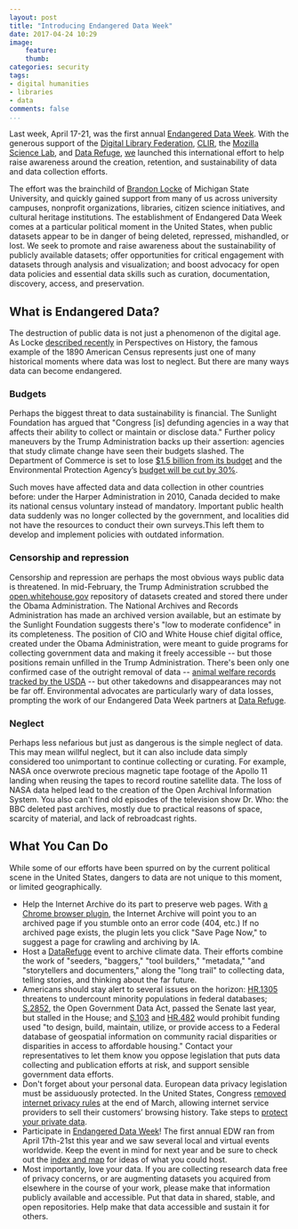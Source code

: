 ```yaml
---
layout: post
title: "Introducing Endangered Data Week"
date: 2017-04-24 10:29
image: 
    feature: 
    thumb: 
categories: security
tags:
- digital humanities
- libraries
- data
comments: false
...
```


Last week, April 17-21, was the first annual [Endangered Data Week](http://endangereddataweek.org). With the generous support of the [Digital Library Federation](https://diglib.org/), [CLIR](https://www.clir.org/), the [Mozilla Science Lab](https://science.mozilla.org/), and [Data Refuge](https://www.datarefuge.org/), [we](http://endangereddataweek.org/about/) launched this international effort to help raise awareness around the creation, retention, and sustainability of data and data collection efforts.

The effort was the brainchild of [Brandon Locke](https://twitter.com/brandontlocke/status/826939862368518144) of Michigan State University, and quickly gained support from many of us across university campuses, nonprofit organizations, libraries, citizen science initiatives, and cultural heritage institutions. The establishment of Endangered Data Week comes at a particular political moment in the United States, when public datasets appear to be in danger of being deleted, repressed, mishandled, or lost. We seek to promote and raise awareness about the sustainability of publicly available datasets; offer opportunities for critical engagement with datasets through analysis and visualization; and boost advocacy for open data policies and essential data skills such as curation, documentation, discovery, access, and preservation.

## What is Endangered Data?

The destruction of public data is not just a phenomenon of the digital age. As Locke [described recently](https://www.historians.org/publications-and-directories/perspectives-on-history/april-2017/protect-government-data-for-future-historians-announcing-endangered-data-week) in Perspectives on History, the famous example of the 1890 American Census represents just one of many historical moments where data was lost to neglect. But there are many ways data can become endangered. 

### Budgets

Perhaps the biggest threat to data sustainability is financial. The Sunlight Foundation has argued that "Congress [is] defunding agencies in a way that affects their ability to collect or maintain or disclose data." Further policy maneuvers by the Trump Administration backs up their assertion: agencies that study climate change have seen their budgets slashed. The Department of Commerce is set to lose [$1.5 billion from its budget](http://www.mercurynews.com/2017/03/15/winners-and-losers-in-trumps-first-budget-plan/) and the Environmental Protection Agency’s [budget will be cut by 30%](https://www.washingtonpost.com/news/energy-environment/wp/2017/03/01/white-house-proposes-cutting-epa-staff-by-one-fifth-eliminating-key-programs/). 

Such moves have affected data and data collection in other countries before: under the Harper Administration in 2010, Canada decided to make its national census voluntary instead of mandatory. Important public health data suddenly was no longer collected by the government, and localities did not have the resources to conduct their own surveys.This left them to develop and implement policies with outdated information. 

### Censorship and repression

Censorship and repression are perhaps the most obvious ways public data is threatened. In mid-February, the Trump Administration scrubbed the [open.whitehouse.gov](http://open.whitehouse.gov) repository of datasets created and stored there under the Obama Administration. The National Archives and Records Administration has made an archived version available, but an estimate by the Sunlight Foundation suggests there's "low to moderate confidence" in its completeness. The position of CIO and White House chief digital office, created under the Obama Administration, were meant to guide programs for collecting government data and making it freely accessible -- but those positions remain unfilled in the Trump Administration. There's been only one confirmed case of the outright removal of data -- [animal welfare records tracked by the USDA](http://www.sciencemag.org/news/2017/02/trump-administration-blacks-out-animal-welfare-information) -- but other takedowns and disappearances may not be far off. Environmental advocates are particularly wary of data losses, prompting the work of our Endangered Data Week partners at [Data Refuge](https://www.datarefuge.org/).

### Neglect

Perhaps less nefarious but just as dangerous is the simple neglect of data. This may mean willful neglect, but it can also include data simply considered too unimportant to continue collecting or curating. For example, NASA once overwrote precious magnetic tape footage of the Apollo 11 landing when reusing the tapes to record routine satellite data. The loss of NASA data helped lead to the creation of the Open Archival Information System. You also can't find old episodes of the television show Dr. Who: the BBC deleted past archives, mostly due to practical reasons of space, scarcity of material, and lack of rebroadcast rights. 

## What You Can Do

While some of our efforts have been spurred on by the current political scene in the United States, dangers to data are not unique to this moment, or limited geographically. 

- Help the Internet Archive do its part to preserve web pages. With [a Chrome browser plugin](https://chrome.google.com/webstore/detail/wayback-machine/fpnmgdkabkmnadcjpehmlllkndpkmiak), the Internet Archive will point you to an archived page if you stumble onto an error code (404, etc.) If no archived page exists, the plugin lets you click "Save Page Now," to suggest a page for crawling and archiving by IA.
- Host a [DataRefuge](https://www.datarefuge.org/) event to archive climate data. Their efforts combine the work of "seeders, "baggers," "tool builders," "metadata," "and "storytellers and documenters," along the "long trail" to collecting data, telling stories, and thinking about the far future.
- Americans should stay alert to several issues on the horizon: [HR.1305](https://www.congress.gov/bill/115th-congress/house-bill/1305) threatens to undercount minority populations in federal databases; [S.2852](https://www.congress.gov/bill/114th-congress/senate-bill/2852), the Open Government Data Act, passed the Senate last year, but stalled in the House; and [S.103](https://www.congress.gov/bill/115th-congress/senate-bill/103/text) and [HR.482](https://www.congress.gov/bill/115th-congress/house-bill/482/text) would prohibit funding used "to design, build, maintain, utilize, or provide access to a Federal database of geospatial information on community racial disparities or disparities in access to affordable housing." Contact your representatives to let them know you oppose legislation that puts data collecting and publication efforts at risk, and support sensible government data efforts.
- Don't forget about your personal data. European data privacy legislation must be assiduously protected. In the United States, Congress [removed internet privacy rules](https://www.theverge.com/2017/3/31/15138526/isp-privacy-bill-vote-trump-marsha-blackburn-internet-browsing-history) at the end of March, allowing internet service providers to sell their customers’ browsing history. Take steps to [protect your private data](https://www.eff.org/deeplinks/2017/04/heres-how-protect-your-privacy-your-internet-service-provider).
- Participate in [Endangered Data Week](http://endangereddataweek.org)! The first annual EDW ran from April 17th-21st this year and we saw several local and virtual events worldwide. Keep the event in mind for next year and be sure to check out the [index and map](http://endangereddataweek.org/map/) for ideas of what you could host. 
- Most importantly, love your data. If you are collecting research data free of privacy concerns, or are augmenting datasets you acquired from elsewhere in the course of your work, please make that information publicly available and accessible. Put that data in shared, stable, and open repositories. Help make that data accessible and sustain it for others.



